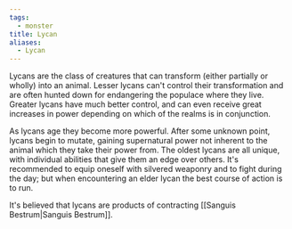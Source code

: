 ```yaml
---
tags:
  - monster
title: Lycan
aliases:
  - Lycan
---
```


Lycans are the class of creatures that can transform (either partially or wholly) into an animal. Lesser lycans can't control their transformation and are often hunted down for endangering the populace where they live. Greater lycans have much better control, and can even receive great increases in power depending on which of the realms is in conjunction.

As lycans age they become more powerful. After some unknown point, lycans begin to mutate, gaining supernatural power not inherent to the animal which they take their power from. The oldest lycans are all unique, with individual abilities that give them an edge over others. It's recommended to equip oneself with silvered weaponry and to fight during the day; but when encountering an elder lycan the best course of action is to run.

It's believed that lycans are products of contracting [[Sanguis Bestrum|Sanguis Bestrum]].